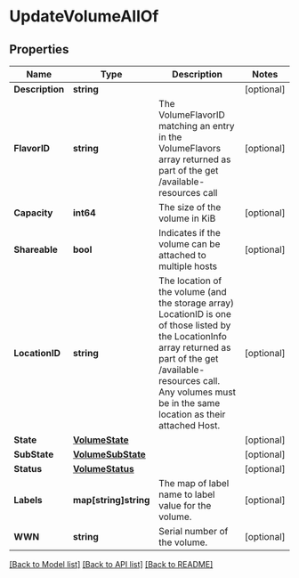 # UpdateVolumeAllOf

## Properties

Name | Type | Description | Notes
------------ | ------------- | ------------- | -------------
**Description** | **string** |  | [optional] 
**FlavorID** | **string** | The VolumeFlavorID matching an entry in the VolumeFlavors array returned as part of the get /available-resources call | [optional] 
**Capacity** | **int64** | The size of the volume in KiB | [optional] 
**Shareable** | **bool** | Indicates if the volume can be attached to multiple hosts | [optional] 
**LocationID** | **string** | The location of the volume (and the storage array) LocationID is one of those listed by the LocationInfo array returned as part of the get /available-resources call. Any volumes must be in the same location as their attached Host. | [optional] 
**State** | [**VolumeState**](VolumeState.md) |  | [optional] 
**SubState** | [**VolumeSubState**](VolumeSubState.md) |  | [optional] 
**Status** | [**VolumeStatus**](VolumeStatus.md) |  | [optional] 
**Labels** | **map[string]string** | The map of label name to label value for the volume. | [optional] 
**WWN** | **string** | Serial number of the volume. | [optional] 

[[Back to Model list]](../README.md#documentation-for-models) [[Back to API list]](../README.md#documentation-for-api-endpoints) [[Back to README]](../README.md)


